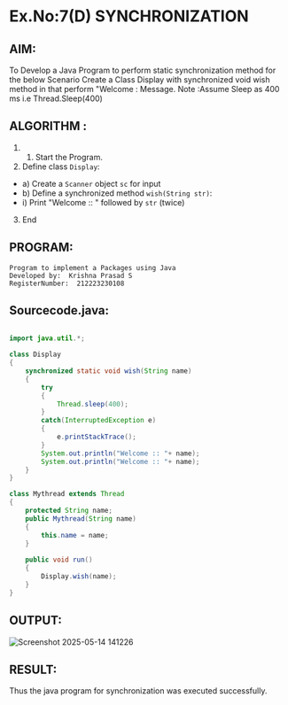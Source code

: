 # Ex.No:7(D) SYNCHRONIZATION
## AIM:
 To Develop a Java Program to perform static synchronization method for the below Scenario Create a Class Display with synchronized void wish method in that perform "Welcome : Message. Note :Assume Sleep as 400 ms i.e Thread.Sleep(400)
 
## ALGORITHM :
1.	1.	Start the Program.
2.	Define class `Display`:
-	a) Create a `Scanner` object `sc` for input
-	b) Define a synchronized method `wish(String str)`:
- i) Print "Welcome :: " followed by `str` (twice)
3.	End



## PROGRAM:
 ```
Program to implement a Packages using Java
Developed by:  Krishna Prasad S
RegisterNumber:  212223230108
```

## Sourcecode.java:
```java

import java.util.*;

class Display
{
    synchronized static void wish(String name)
    {
        try
        {
            Thread.sleep(400);
        }
        catch(InterruptedException e)
        {
            e.printStackTrace();
        }
        System.out.println("Welcome :: "+ name);
        System.out.println("Welcome :: "+ name);
    }
}

class Mythread extends Thread
{
    protected String name;
    public Mythread(String name)
    {
        this.name = name;
    }
    
    public void run()
    {
        Display.wish(name);
    }
}

```






## OUTPUT:

![Screenshot 2025-05-14 141226](https://github.com/user-attachments/assets/b0042b2d-5af8-4214-bac3-33de01db4566)


## RESULT:
Thus the java program for synchronization was executed successfully.

